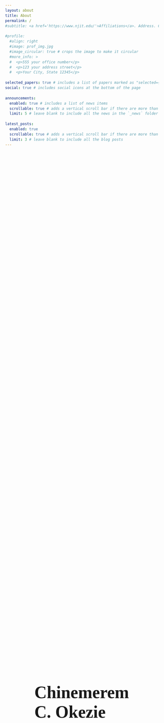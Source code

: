 ```yaml
---
layout: about
title: About
permalink: /
#subtitle: <a href='https://www.njit.edu/'>Affiliations</a>. Address. Contacts. Motto. Etc.

#profile:
  #align: right
  #image: prof_img.jpg
  #image_circular: true # crops the image to make it circular
  #more_info: >
  #  <p>555 your office number</p>
  #  <p>123 your address street</p>
  #  <p>Your City, State 12345</p>

selected_papers: true # includes a list of papers marked as "selected={true}"
social: true # includes social icons at the bottom of the page

announcements:
  enabled: true # includes a list of news items
  scrollable: true # adds a vertical scroll bar if there are more than 3 news items
  limit: 5 # leave blank to include all the news in the `_news` folder

latest_posts:
  enabled: true
  scrollable: true # adds a vertical scroll bar if there are more than 3 new posts items
  limit: 3 # leave blank to include all the blog posts
---
```

<div style="display: flex; align-items: center; justify-content: space-between; height: 90vh; padding: 0 10vw; box-sizing: border-box; margin-bottom: 60px;">

  <!-- Left: Name -->
  <div style="flex: 1; padding-right: 80px;">
    <h1 style="font-size: 4em; font-weight: 700; margin: 0; font-family: cursive">
      Chinemerem<br>C. Okezie
    </h1>
  </div>

  <!-- Right: Image -->
  <div style="flex: 1; display: flex; justify-content: center;">
    <img src="/assets/img/prof_img.jpg"
         alt="Profile Picture"
         style="width: 400px; height: 400px; object-fit: cover; border-radius: 0; box-shadow: 0 0 30px rgba(0,0,0,0.1);">        
  </div>

</div>

<div style="display: flex; justify-content: space-between; padding: 0 10vw; margin-bottom: 60px; align-items: flex-start;">

  <!-- Left column: Affiliation + Bio -->
  <div style="flex: 1; max-width: 400px;">
    <div style="text-align: left; font-size: 2em; margin-bottom: 20px;">
      <p> Chinemerem C. Okezie</p>
      <p>PhD Candidate, <a href='https://www.njit.edu/'>New Jersey Institute of Technology</a></p>
    </div>
    <div style="text-align: left; font-size: 1.1em; line-height: 1.5;">
      <p>
        Chinemerem is interested in solving complex energy problems. 
        You can view the full profile and publications on 
        <a href="https://scholar.google.com/citations?user=wOPr8KQAAAAJ&hl=en">Google Scholar</a>.
      </p>
      <p>Put your address / P.O. box / other info right below your picture. You can also disable any of these elements by editing `profile` property of the YAML header of your `_pages/about.md`. Edit `_bibliography/papers.bib` and Jekyll will render your [publications page](/al-folio/publications/) automatically. Link to your social media connections, too. This theme is set up to use [Font Awesome icons](https://fontawesome.com/) and [Academicons](https://jpswalsh.github.io/academicons/), like the ones below. Add your Facebook, Twitter, LinkedIn, Google Scholar, or just disable all of them.
      </p>
    </div>

  </div>

  <!-- Right column: Image -->
  <div style="flex: 1; display: flex; justify-content: center;">
    <img src="/assets/img/prof_img.jpg"
         alt="Profile Picture"
         style="width: 400px; height: 400px; object-fit: cover; border-radius: 0; box-shadow: 0 0 30px rgba(0, 0, 0, 0.1);">
  </div>

</div>

<!--Chinemerem is interested in solving complex energy problems. [Google Scholar](https://scholar.google.com/citations?user=wOPr8KQAAAAJ&hl=en).

Put your address / P.O. box / other info right below your picture. You can also disable any of these elements by editing `profile` property of the YAML header of your `_pages/about.md`. Edit `_bibliography/papers.bib` and Jekyll will render your [publications page](/al-folio/publications/) automatically.

Link to your social media connections, too. This theme is set up to use [Font Awesome icons](https://fontawesome.com/) and [Academicons](https://jpswalsh.github.io/academicons/), like the ones below. Add your Facebook, Twitter, LinkedIn, Google Scholar, or just disable all of them.-->
